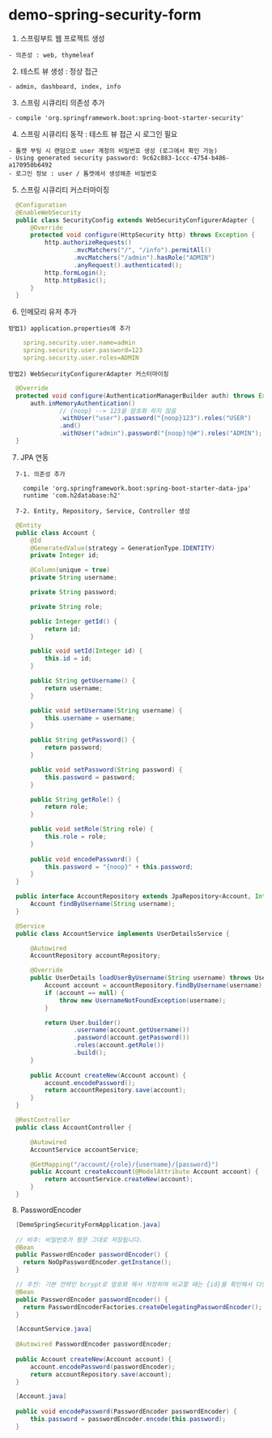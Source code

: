 # demo-spring-security-form
  1. 스프링부트 웹 프로젝트 생성
  
    - 의존성 : web, thymeleaf
    
  2. 테스트 뷰 생성 : 정상 접근
  
    - admin, dashboard, index, info
      
  3. 스프링 시큐리티 의존성 추가
  
    - compile 'org.springframework.boot:spring-boot-starter-security'
    
  4. 스프링 시큐리티 동작 : 테스트 뷰 접근 시 로그인 필요
  
    - 톰캣 부팅 시 랜덤으로 user 계정의 비밀번호 생성 (로그에서 확인 가능)
    - Using generated security password: 9c62c883-1ccc-4754-b486-a170950b6492
    - 로그인 정보 : user / 톰캣에서 생성해준 비밀번호 
    
  5. 스프링 시큐리티 커스터마이징
  
  ```java
    @Configuration
    @EnableWebSecurity
    public class SecurityConfig extends WebSecurityConfigurerAdapter {
        @Override
        protected void configure(HttpSecurity http) throws Exception {
            http.authorizeRequests()
                    .mvcMatchers("/", "/info").permitAll()
                    .mvcMatchers("/admin").hasRole("ADMIN")
                    .anyRequest().authenticated();
            http.formLogin();
            http.httpBasic();
        }
    }
  ```
  
  6. 인메모리 유저 추가
  
    방법1) application.properties에 추가
  ```yml
      spring.security.user.name=admin
      spring.security.user.password=123
      spring.security.user.roles=ADMIN
  ```
    
    방법2) WebSecurityConfigurerAdapter 커스터마이징
  ```java
    @Override
    protected void configure(AuthenticationManagerBuilder auth) throws Exception {
        auth.inMemoryAuthentication()
                // {noop} --> 123을 암호화 하지 않음
                .withUser("user").password("{noop}123").roles("USER")
                .and()
                .withUser("admin").password("{noop}!@#").roles("ADMIN");
    }
  ```
  
  7. JPA 연동
  ```
    7-1. 의존성 추가
    
      compile 'org.springframework.boot:spring-boot-starter-data-jpa'
      runtime 'com.h2database:h2'
  ```  
  ```      
    7-2. Entity, Repository, Service, Controller 생성
  ```
  
  ```java
    @Entity
    public class Account {
        @Id
        @GeneratedValue(strategy = GenerationType.IDENTITY)
        private Integer id;

        @Column(unique = true)
        private String username;

        private String password;

        private String role;

        public Integer getId() {
            return id;
        }

        public void setId(Integer id) {
            this.id = id;
        }

        public String getUsername() {
            return username;
        }

        public void setUsername(String username) {
            this.username = username;
        }

        public String getPassword() {
            return password;
        }

        public void setPassword(String password) {
            this.password = password;
        }

        public String getRole() {
            return role;
        }

        public void setRole(String role) {
            this.role = role;
        }
        
        public void encodePassword() {
            this.password = "{noop}" + this.password;
        }
    }
  ```
    
    
  ```java
    public interface AccountRepository extends JpaRepository<Account, Integer> {
        Account findByUsername(String username);
    }
  ```
    
    
  ```java
    @Service
    public class AccountService implements UserDetailsService {

        @Autowired
        AccountRepository accountRepository;

        @Override
        public UserDetails loadUserByUsername(String username) throws UsernameNotFoundException {
            Account account = accountRepository.findByUsername(username);
            if (account == null) {
                throw new UsernameNotFoundException(username);
            }

            return User.builder()
                    .username(account.getUsername())
                    .password(account.getPassword())
                    .roles(account.getRole())
                    .build();
        }
        
        public Account createNew(Account account) {
            account.encodePassword();
            return accountRepository.save(account);
        }
    }
  ```
  
  ```java
    @RestController
    public class AccountController {

        @Autowired
        AccountService accountService;

        @GetMapping("/account/{role}/{username}/{password}")
        public Account createAccount(@ModelAttribute Account account) {
            return accountService.createNew(account);
        }
    }
  ```
    
  8. PasswordEncoder
  
  ```java
    [DemoSpringSecurityFormApplication.java]
    
    // 비추: 비밀번호가 평문 그대로 저장됩니다.
    @Bean
    public PasswordEncoder passwordEncoder() {
      return NoOpPasswordEncoder.getInstance();
    }

    // 추천: 기본 전략인 bcrypt로 암호화 해서 저장하며 비교할 때는 {id}를 확인해서 다양한 인코딩을 지원합니다.
    @Bean
    public PasswordEncoder passwordEncoder() {
      return PasswordEncoderFactories.createDelegatingPasswordEncoder();
    }
  ```
  
  ```java
    [AccountService.java]
    
    @Autowired PasswordEncoder passwordEncoder;
    
    public Account createNew(Account account) {
        account.encodePassword(passwordEncoder);
        return accountRepository.save(account);
    }
  ```
    
  ```java
    [Account.java]
    
    public void encodePassword(PasswordEncoder passwordEncoder) {
        this.password = passwordEncoder.encode(this.password);
    }
  ```
